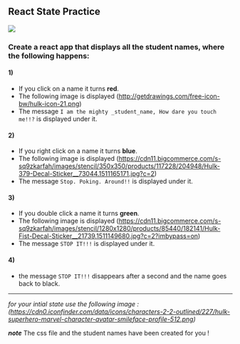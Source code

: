 
## React State Practice

![](https://66.media.tumblr.com/70cd59c666abdc6ae0e12a5fcbbfbe96/tumblr_nti3ongAp31uev087o2_400.gif)

### Create a react app that displays all the student names, where the following happens:

#### 1)
   - If you click on a name it turns **red**.
   - The following image is displayed (http://getdrawings.com/free-icon-bw/hulk-icon-21.png)
   - The message `I am the mighty _student_name, How dare you touch me!!?` is displayed under it. 
   

#### 2)
   - If you right click on a name it turns **blue**. 
   - The following image is displayed (https://cdn11.bigcommerce.com/s-sq9zkarfah/images/stencil/350x350/products/117228/204948/Hulk-379-Decal-Sticker__73044.1511165171.jpg?c=2)
   - The message `Stop. Poking. Around!!` is displayed under it. 


#### 3)
  - If you double click a name it turns **green**.
  - The following image is displayed (https://cdn11.bigcommerce.com/s-sq9zkarfah/images/stencil/1280x1280/products/85440/182141/Hulk-Fist-Decal-Sticker__21739.1511149680.jpg?c=2?imbypass=on)
  - The message `STOP IT!!!`  is displayed under it.
   
   
#### 4)
   - the message `STOP IT!!!` disappears after a second and the name goes back to black.

____

*for your intial state use the following image :
(https://cdn0.iconfinder.com/data/icons/characters-2-2-outlined/227/hulk-superhero-marvel-character-avatar-smileface-profile-512.png)*


***note*** The css file and the student names have been created for you ! 
